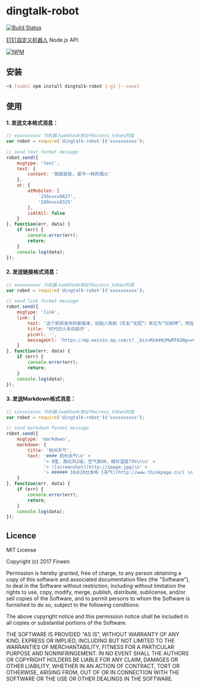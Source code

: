 # dingtalk-robot

[![Build Status](https://travis-ci.org/fineen/dingtalk-robot.svg?branch=master)](https://travis-ci.org/fineen/dingtalk-robot)

[钉钉自定义机器人](https://open-doc.dingtalk.com/docs/doc.htm?spm=a219a.7629140.0.0.c0UBCT&treeId=257&articleId=105735&docType=1) Node.js API.

[![NPM](https://nodei.co/npm/dingtalk-robot.png?downloads=true&downloadRank=true&stars=true)](https://nodei.co/npm/dingtalk-robot/)

## 安装

```bash
~$ [sudo] npm install dingtalk-robot [-g] [--save]
```

## 使用

#### 1. 发送文本格式消息：

```javascript
// xxxxxxxxxx 为机器人webhook地址中access_token的值
var robot = require('dingtalk-robot')('xxxxxxxxxx');

// send text format message
robot.send({
    msgtype: 'text',
    text: {
        content: '我就是我, 是不一样的烟火'
    },
    at: {
        atMobiles: [
            '156xxxx8827',
            '189xxxx8325'
        ],
        isAtAll: false
    }
}, function(err, data) {
    if (err) {
        console.error(err);
        return;
    }
    console.log(data);
});
```

#### 2. 发送链接格式消息：

```javascript
// xxxxxxxxxx 为机器人webhook地址中access_token的值
var robot = require('dingtalk-robot')('xxxxxxxxxx');

// send link format message
robot.send({
    msgtype: 'link',
    link: {
        text: '这个即将发布的新版本，创始人陈航（花名“无招”）称它为“红树林”。而在此之前，每当面临重大升级，产品经理们都会取一个应景的代号，这一次，为什么是“红树林”？',
        title: '时代的火车向前开',
        picUrl: '',
        messageUrl: 'https://mp.weixin.qq.com/s?__biz=MzA4NjMwMTA2Ng==&mid=2650316842&idx=1&sn=60da3ea2b29f1dcc43a7c8e4a7c97a16&scene=2&srcid=09189AnRJEdIiWVaKltFzNTw&from=timeline&isappinstalled=0&key=&ascene=2&uin=&devicetype=android-23&version=26031933&nettype=WIFI'
    }
}, function(err, data) {
    if (err) {
        console.error(err);
        return;
    }
    console.log(data);
});
```

#### 3. 发送Markdown格式消息：

```javascript
// xxxxxxxxxx 为机器人webhook地址中access_token的值
var robot = require('dingtalk-robot')('xxxxxxxxxx');

// send markdown format message
robot.send({
    msgtype: 'markdown',
    markdown: {
        title: '杭州天气',
        text: '#### 杭州天气\n' +
              '> 9度，西北风1级，空气良89，相对温度73%\n\n' +
              '> ![screenshot](http://image.jpg)\n' +
              '> ###### 10点20分发布 [天气](http://www.thinkpage.cn/) \n'
    }
}, function(err, data) {
    if (err) {
        console.error(err);
        return;
    }
    console.log(data);
});
```

## Licence

MIT License

Copyright (c) 2017 Fineen

Permission is hereby granted, free of charge, to any person obtaining a copy
of this software and associated documentation files (the "Software"), to deal
in the Software without restriction, including without limitation the rights
to use, copy, modify, merge, publish, distribute, sublicense, and/or sell
copies of the Software, and to permit persons to whom the Software is
furnished to do so, subject to the following conditions:

The above copyright notice and this permission notice shall be included in all
copies or substantial portions of the Software.

THE SOFTWARE IS PROVIDED "AS IS", WITHOUT WARRANTY OF ANY KIND, EXPRESS OR
IMPLIED, INCLUDING BUT NOT LIMITED TO THE WARRANTIES OF MERCHANTABILITY,
FITNESS FOR A PARTICULAR PURPOSE AND NONINFRINGEMENT. IN NO EVENT SHALL THE
AUTHORS OR COPYRIGHT HOLDERS BE LIABLE FOR ANY CLAIM, DAMAGES OR OTHER
LIABILITY, WHETHER IN AN ACTION OF CONTRACT, TORT OR OTHERWISE, ARISING FROM,
OUT OF OR IN CONNECTION WITH THE SOFTWARE OR THE USE OR OTHER DEALINGS IN THE
SOFTWARE.
